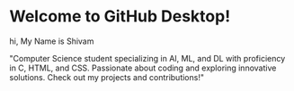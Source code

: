 # Welcome to GitHub Desktop!


hi, My Name is Shivam

"Computer Science student specializing in AI, ML, and DL with proficiency in C, HTML, and CSS. Passionate about coding and exploring innovative solutions. Check out my projects and contributions!"